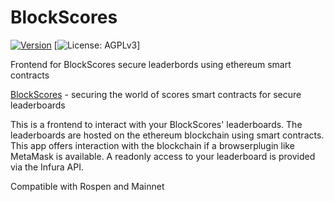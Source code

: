 # BlockScores

[![Version](https://img.shields.io/github/release/rello/audioplayer.svg)](https://github.com/rello/blockscores_app/blob/master/CHANGELOG.md)&#160;[![License: AGPLv3](https://img.shields.io/badge/license-AGPLv3-blue.svg)]


Frontend for BlockScores secure leaderbords using ethereum smart contracts


[BlockScores](http://blockscores.com) - securing the world of scores
smart contracts for secure leaderboards

This is a frontend to interact with your BlockScores' leaderboards.
The leaderboards are hosted on the ethereum blockchain using smart contracts.
This app offers interaction with the blockchain if a browserplugin like MetaMask is available.
A readonly access to your leaderboard is provided via the Infura API.

Compatible with Rospen and Mainnet


